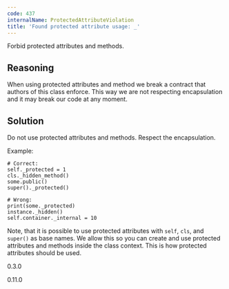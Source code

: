 ```yaml
---
code: 437
internalName: ProtectedAttributeViolation
title: 'Found protected attribute usage: _'
---
```


Forbid protected attributes and methods.

## Reasoning
When using protected attributes and method we break a contract that
authors of this class enforce. This way we are not respecting
encapsulation and it may break our code at any moment.

## Solution
Do not use protected attributes and methods. Respect the
encapsulation.

Example:

    # Correct:
    self._protected = 1
    cls._hidden_method()
    some.public()
    super()._protected()
    
    # Wrong:
    print(some._protected)
    instance._hidden()
    self.container._internal = 10

Note, that it is possible to use protected attributes with `self`,
`cls`, and `super()` as base names. We allow this so you can create and
use protected attributes and methods inside the class context. This is
how protected attributes should be used.

<div class="versionadded">

0.3.0

</div>

<div class="versionchanged">

0.11.0

</div>